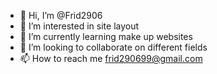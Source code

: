 - 👋 Hi, I’m @Frid2906
- 👀 I’m interested in site layout
- 🌱 I’m currently learning make up websites
- 💞️ I’m looking to collaborate on different fields
- 📫 How to reach me frid290699@gmail.com

<!---
Frid2906/Frid2906 is a ✨ special ✨ repository because its `README.md` (this file) appears on your GitHub profile.
You can click the Preview link to take a look at your changes.
--->
